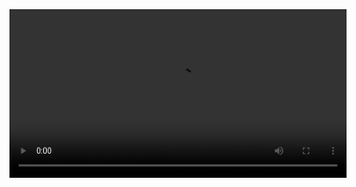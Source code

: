 <video width="600" controls>
  <source src="https://github.com/saktheeswaranswan/VALARI-AERO-DYNAMIC-MATHEMATICAL-ANALYSIS/raw/main/valari.mp4" type="video/mp4">
  Your browser does not support the video tag.
</video>
